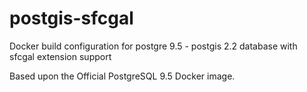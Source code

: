 # postgis-sfcgal
Docker build configuration for postgre 9.5 - postgis 2.2 database with sfcgal extension support

Based upon the Official PostgreSQL 9.5 Docker image.
